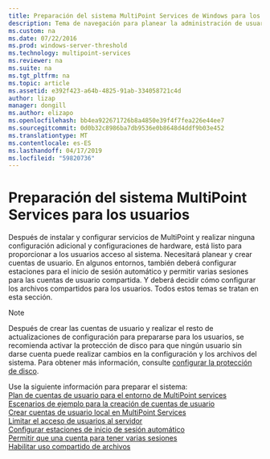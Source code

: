 ```yaml
---
title: Preparación del sistema MultiPoint Services de Windows para los usuarios
description: Tema de navegación para planear la administración de usuarios en MultiPoint Services
ms.custom: na
ms.date: 07/22/2016
ms.prod: windows-server-threshold
ms.technology: multipoint-services
ms.reviewer: na
ms.suite: na
ms.tgt_pltfrm: na
ms.topic: article
ms.assetid: e392f423-a64b-4825-91ab-334058721c4d
author: lizap
manager: dongill
ms.author: elizapo
ms.openlocfilehash: bb4ea922671726b8a4850e39f4f7fea226e44ee7
ms.sourcegitcommit: 0d0b32c8986ba7db9536e0b8648d4ddf9b03e452
ms.translationtype: MT
ms.contentlocale: es-ES
ms.lasthandoff: 04/17/2019
ms.locfileid: "59820736"
---
```

# <a name="prepare-your-multipoint-services-system-for-users"></a>Preparación del sistema MultiPoint Services para los usuarios
Después de instalar y configurar servicios de MultiPoint y realizar ninguna configuración adicional y configuraciones de hardware, está listo para proporcionar a los usuarios acceso al sistema. Necesitará planear y crear cuentas de usuario. En algunos entornos, también deberá configurar estaciones para el inicio de sesión automático y permitir varias sesiones para las cuentas de usuario compartida. Y deberá decidir cómo configurar los archivos compartidos para los usuarios. Todos estos temas se tratan en esta sección.  
  
> [!NOTE]  
> Después de crear las cuentas de usuario y realizar el resto de actualizaciones de configuración para prepararse para los usuarios, se recomienda activar la protección de disco para que ningún usuario sin darse cuenta puede realizar cambios en la configuración y los archivos del sistema. Para obtener más información, consulte [configurar la protección de disco](Configure-Disk-Protection-in-MultiPoint-services.md).  
  
Use la siguiente información para preparar el sistema:  
[Plan de cuentas de usuario para el entorno de MultiPoint services](Plan-user-accounts-for-your-MultiPoint-services-environment.md)  
[Escenarios de ejemplo para la creación de cuentas de usuario](Example-scenarios--MultiPoint-Services-user-accounts.md)  
[Crear cuentas de usuario local en MultiPoint Services](Create-local-user-accounts.md)  
[Limitar el acceso de usuarios al servidor](Limit-users--access-to-the-server-in-MultiPoint-services.md)  
[Configurar estaciones de inicio de sesión automático](Configure-stations-for-automatic-logon.md)  
[Permitir que una cuenta para tener varias sesiones](Allow-one-account-to-have-multiple-sessions.md)  
[Habilitar uso compartido de archivos](Enable-file-sharing-in-MultiPoint-services.md)